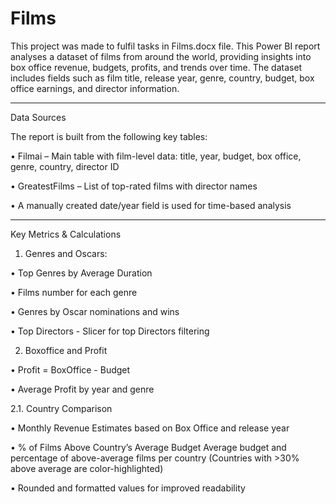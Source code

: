 # Films
This project was made to fulfil tasks in Films.docx file. This Power BI report analyses a dataset of films from around the world, providing insights into box office revenue, budgets, profits, and trends over time. The dataset includes fields such as film title, release year, genre, country, budget, box office earnings, and director information.
________________________________________
Data Sources

The report is built from the following key tables:

•	Filmai – Main table with film-level data: title, year, budget, box office, genre, country, director ID

•	GreatestFilms – List of top-rated films with director names

•	A manually created date/year field is used for time-based analysis
________________________________________
Key Metrics & Calculations

1.	Genres and Oscars:

•	Top Genres by Average Duration

•	Films number for each genre

•	Genres by Oscar nominations and wins

•	Top Directors - Slicer for top Directors filtering

2.	Boxoffice and Profit

•	Profit = BoxOffice - Budget

•	Average Profit by year and genre

2.1.	Country Comparison

•	Monthly Revenue Estimates based on Box Office and release year

•	% of Films Above Country’s Average Budget
Average budget and percentage of above-average films per country
(Countries with >30% above average are color-highlighted)

•	Rounded and formatted values for improved readability
